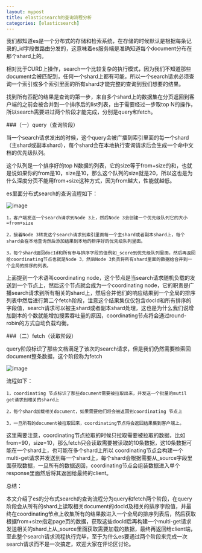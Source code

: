 ```yaml
---
layout: mypost
title: elasticsearch的查询流程分析
categories: [elasticsearch]
---
```




我们都知道es是一个分布式的存储和检索系统，在存储的时候默认是根据每条记录的_id字段做路由分发的，这意味着es服务端是准确知道每个document分布在那个shard上的。


相对比于CURD上操作，search一个比较复杂的执行模式，因为我们不知道那些document会被匹配到，任何一个shard上都有可能，所以一个search请求必须查询一个索引或多个索引里面的所有shard才能完整的查询到我们想要的结果。


找到所有匹配的结果是查询的第一步，来自多个shard上的数据集在分页返回到客户端的之前会被合并到一个排序后的list列表，由于需要经过一步取top N的操作，所以search需要进过两个阶段才能完成，分别是query和fetch。


###（一）query（查询阶段）

当一个search请求发出的时候，这个query会被广播到索引里面的每一个shard（主shard或副本shard），每个shard会在本地执行查询请求后会生成一个命中文档的优先级队列。


这个队列是一个排序好的top N数据的列表，它的size等于from+size的和，也就是说如果你的from是10，size是10，那么这个队列的size就是20，所以这也是为什么深度分页不能用from+size这种方式，因为from越大，性能就越低。


es里面分布式search的查询流程如下：

![image](https://www.elastic.co/guide/en/elasticsearch/guide/current/images/elas_0901.png)


````
1，客户端发送一个search请求到Node 3上，然后Node 3会创建一个优先级队列它的大小=from+size

2，接着Node 3转发这个search请求到索引里面每一个主shard或者副本shard上，每个shard会在本地查询然后添加结果到本地的排序好的优先级队列里面。

3，每个shard返回docId和所有参与排序字段的值例如_score到优先级队列里面，然后再返回给coordinating节点也就是Node 3，然后Node 3负责将所有shard里面的数据给合并到一个全局的排序的列表。
````

上面提到一个术语叫coordinating node，这个节点是当search请求随机负载的发送到一个节点上，然后这个节点就会成为一个coordinating node，它的职责是广播search请求到所有相关的shard上，然后合并他们的响应结果到一个全局的排序列表中然后进行第二个fetch阶段，注意这个结果集仅仅包含docId和所有排序的字段值，search请求可以被主shard或者副本shard处理，这也是为什么我们说增加副本的个数就能增加搜索吞吐量的原因，coordinating节点将会通过round-robin的方式自动负载均衡。


###（二）fetch（读取阶段）

query阶段标识了那些文档满足了该次的search请求，但是我们仍然需要检索回document整条数据，这个阶段称为fetch

![image](https://www.elastic.co/guide/en/elasticsearch/guide/current/images/elas_0902.png)

流程如下：

````
1，coordinating 节点标识了那些document需要被拉取出来，并发送一个批量的mutil get请求到相关的shard上

2，每个shard加载相关document，如果需要他们将会被返回到coordinating 节点上

3，一旦所有的document被拉取回来，coordinating节点将会返回结果集到客户端上。

````

这里需要注意，coordinating节点拉取的时候只拉取需要被拉取的数据，比如from=90，size=10，那么fetch只会读取需要被读取的10条数据，这10条数据可能在一个shard上，也可能在多个shard上所以
coordinating节点会构建一个multi-get请求并发送到每一个shard上，每个shard会根据需要从_source字段里面获取数据，一旦所有的数据返回，coordinating节点会组装数据进入单个response里面然后将其返回给最终的client。



总结：


本文介绍了es的分布式search的查询流程分为query和fetch两个阶段，在query阶段会从所有的shard上读取相关document的docId及相关的排序字段值，并最终在coordinating节点上收集所有的结果数进入一个全局的排序列表后，然后获取根据from+size指定page页的数据，获取这些docId后再构建一个multi-get请求发送相关的shard上从_source里面获取需要加载的数据，最终再返回给client端，至此整个search请求流程执行完毕，至于为什么es要通过两个阶段来完成一次search请求而不是一次搞定，欢迎大家在评论区讨论。


















